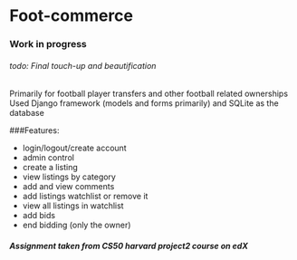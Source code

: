 # Foot-commerce
### Work in progress
###### todo: Final touch-up and beautification
Primarily for football player transfers and other football related ownerships
Used Django framework (models and forms primarily) and SQLite as the database

###Features:
- login/logout/create account
- admin control
- create a listing
- view listings by category
- add and view comments
- add listings watchlist or remove it
- view all listings in watchlist
- add bids
- end bidding (only the owner)

##### Assignment taken from CS50 harvard project2 course on edX
